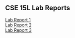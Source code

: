 CSE 15L Lab Reports
---

[Lab Report 1](https://adutta4.github.io/cse15l-lab-reports/lab-report-1-week-2.html)  
[Lab Report 2](https://adutta4.github.io/cse15l-lab-reports/lab-report-2-week-4.html)  
[Lab Report 3](https://adutta4.github.io/cse15l-lab-reports/lab-report-3-week-6.html)